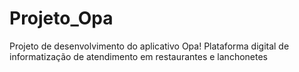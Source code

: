 # Projeto_Opa
Projeto de desenvolvimento do aplicativo Opa! Plataforma digital de informatização de atendimento em restaurantes e lanchonetes
